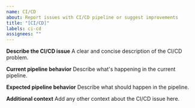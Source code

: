 ```yaml
---
name: CI/CD
about: Report issues with CI/CD pipeline or suggest improvements
title: "[CI/CD]"
labels: ci-cd
assignees: ""
---
```


**Describe the CI/CD issue**
A clear and concise description of the CI/CD problem.

**Current pipeline behavior**
Describe what's happening in the current pipeline.

**Expected pipeline behavior**
Describe what should happen in the pipeline.

**Additional context**
Add any other context about the CI/CD issue here. 